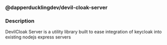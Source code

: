 ### @dapperducklingdev/devil-cloak-server

### Description
DevilCloak Server is a utility library built to ease integration of keycloak into existing nodejs express servers